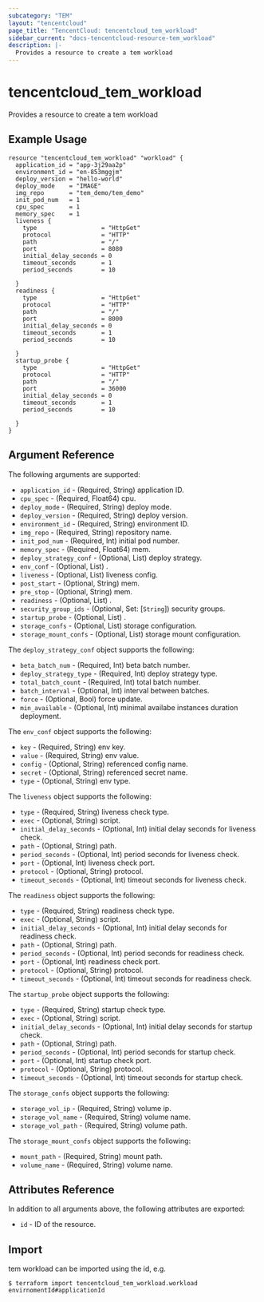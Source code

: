 ```yaml
---
subcategory: "TEM"
layout: "tencentcloud"
page_title: "TencentCloud: tencentcloud_tem_workload"
sidebar_current: "docs-tencentcloud-resource-tem_workload"
description: |-
  Provides a resource to create a tem workload
---
```


# tencentcloud_tem_workload

Provides a resource to create a tem workload

## Example Usage

```hcl
resource "tencentcloud_tem_workload" "workload" {
  application_id = "app-3j29aa2p"
  environment_id = "en-853mggjm"
  deploy_version = "hello-world"
  deploy_mode    = "IMAGE"
  img_repo       = "tem_demo/tem_demo"
  init_pod_num   = 1
  cpu_spec       = 1
  memory_spec    = 1
  liveness {
    type                  = "HttpGet"
    protocol              = "HTTP"
    path                  = "/"
    port                  = 8080
    initial_delay_seconds = 0
    timeout_seconds       = 1
    period_seconds        = 10

  }
  readiness {
    type                  = "HttpGet"
    protocol              = "HTTP"
    path                  = "/"
    port                  = 8000
    initial_delay_seconds = 0
    timeout_seconds       = 1
    period_seconds        = 10

  }
  startup_probe {
    type                  = "HttpGet"
    protocol              = "HTTP"
    path                  = "/"
    port                  = 36000
    initial_delay_seconds = 0
    timeout_seconds       = 1
    period_seconds        = 10

  }
}
```

## Argument Reference

The following arguments are supported:

* `application_id` - (Required, String) application ID.
* `cpu_spec` - (Required, Float64) cpu.
* `deploy_mode` - (Required, String) deploy mode.
* `deploy_version` - (Required, String) deploy version.
* `environment_id` - (Required, String) environment ID.
* `img_repo` - (Required, String) repository name.
* `init_pod_num` - (Required, Int) initial pod number.
* `memory_spec` - (Required, Float64) mem.
* `deploy_strategy_conf` - (Optional, List) deploy strategy.
* `env_conf` - (Optional, List) .
* `liveness` - (Optional, List) liveness config.
* `post_start` - (Optional, String) mem.
* `pre_stop` - (Optional, String) mem.
* `readiness` - (Optional, List) .
* `security_group_ids` - (Optional, Set: [`String`]) security groups.
* `startup_probe` - (Optional, List) .
* `storage_confs` - (Optional, List) storage configuration.
* `storage_mount_confs` - (Optional, List) storage mount configuration.

The `deploy_strategy_conf` object supports the following:

* `beta_batch_num` - (Required, Int) beta batch number.
* `deploy_strategy_type` - (Required, Int) deploy strategy type.
* `total_batch_count` - (Required, Int) total batch number.
* `batch_interval` - (Optional, Int) interval between batches.
* `force` - (Optional, Bool) force update.
* `min_available` - (Optional, Int) minimal availabe instances duration deployment.

The `env_conf` object supports the following:

* `key` - (Required, String) env key.
* `value` - (Required, String) env value.
* `config` - (Optional, String) referenced config name.
* `secret` - (Optional, String) referenced secret name.
* `type` - (Optional, String) env type.

The `liveness` object supports the following:

* `type` - (Required, String) liveness check type.
* `exec` - (Optional, String) script.
* `initial_delay_seconds` - (Optional, Int) initial delay seconds for liveness check.
* `path` - (Optional, String) path.
* `period_seconds` - (Optional, Int) period seconds for liveness check.
* `port` - (Optional, Int) liveness check port.
* `protocol` - (Optional, String) protocol.
* `timeout_seconds` - (Optional, Int) timeout seconds for liveness check.

The `readiness` object supports the following:

* `type` - (Required, String) readiness check type.
* `exec` - (Optional, String) script.
* `initial_delay_seconds` - (Optional, Int) initial delay seconds for readiness check.
* `path` - (Optional, String) path.
* `period_seconds` - (Optional, Int) period seconds for readiness check.
* `port` - (Optional, Int) readiness check port.
* `protocol` - (Optional, String) protocol.
* `timeout_seconds` - (Optional, Int) timeout seconds for readiness check.

The `startup_probe` object supports the following:

* `type` - (Required, String) startup check type.
* `exec` - (Optional, String) script.
* `initial_delay_seconds` - (Optional, Int) initial delay seconds for startup check.
* `path` - (Optional, String) path.
* `period_seconds` - (Optional, Int) period seconds for startup check.
* `port` - (Optional, Int) startup check port.
* `protocol` - (Optional, String) protocol.
* `timeout_seconds` - (Optional, Int) timeout seconds for startup check.

The `storage_confs` object supports the following:

* `storage_vol_ip` - (Required, String) volume ip.
* `storage_vol_name` - (Required, String) volume name.
* `storage_vol_path` - (Required, String) volume path.

The `storage_mount_confs` object supports the following:

* `mount_path` - (Required, String) mount path.
* `volume_name` - (Required, String) volume name.

## Attributes Reference

In addition to all arguments above, the following attributes are exported:

* `id` - ID of the resource.



## Import

tem workload can be imported using the id, e.g.
```
$ terraform import tencentcloud_tem_workload.workload envirnomentId#applicationId
```

